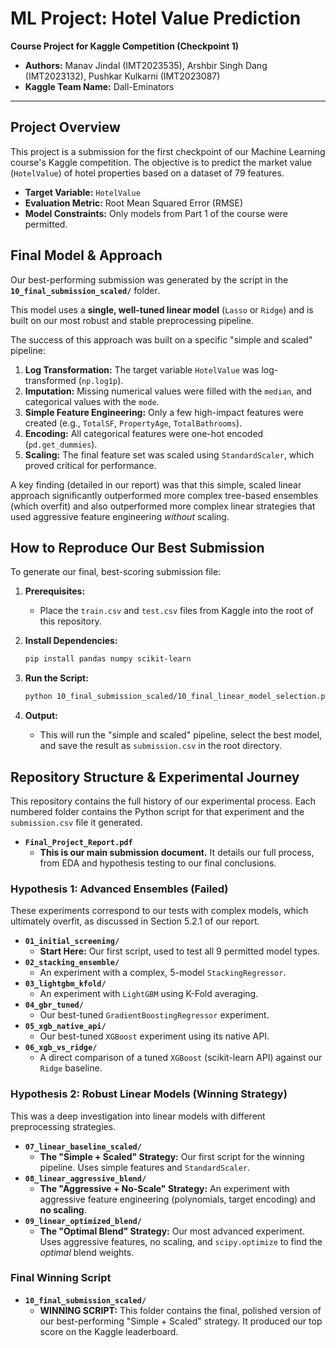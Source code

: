 # ML Project: Hotel Value Prediction

**Course Project for Kaggle Competition (Checkpoint 1)**

- **Authors:** Manav Jindal (IMT2023535), Arshbir Singh Dang (IMT2023132), Pushkar Kulkarni (IMT2023087)
- **Kaggle Team Name:** Dall-Eminators

---

## Project Overview

This project is a submission for the first checkpoint of our Machine Learning course's Kaggle competition. The objective is to predict the market value (`HotelValue`) of hotel properties based on a dataset of 79 features.

- **Target Variable:** `HotelValue`
- **Evaluation Metric:** Root Mean Squared Error (RMSE)
- **Model Constraints:** Only models from Part 1 of the course were permitted.

## Final Model & Approach

Our best-performing submission was generated by the script in the **`10_final_submission_scaled/`** folder.

This model uses a **single, well-tuned linear model** (`Lasso` or `Ridge`) and is built on our most robust and stable preprocessing pipeline.

The success of this approach was built on a specific "simple and scaled" pipeline:
1.  **Log Transformation:** The target variable `HotelValue` was log-transformed (`np.log1p`).
2.  **Imputation:** Missing numerical values were filled with the `median`, and categorical values with the `mode`.
3.  **Simple Feature Engineering:** Only a few high-impact features were created (e.g., `TotalSF`, `PropertyAge`, `TotalBathrooms`).
4.  **Encoding:** All categorical features were one-hot encoded (`pd.get_dummies`).
5.  **Scaling:** The final feature set was scaled using `StandardScaler`, which proved critical for performance.

A key finding (detailed in our report) was that this simple, scaled linear approach significantly outperformed more complex tree-based ensembles (which overfit) and also outperformed more complex linear strategies that used aggressive feature engineering *without* scaling.

## How to Reproduce Our Best Submission

To generate our final, best-scoring submission file:

1.  **Prerequisites:**
    * Place the `train.csv` and `test.csv` files from Kaggle into the root of this repository.

2.  **Install Dependencies:**
    ```bash
    pip install pandas numpy scikit-learn
    ```

3.  **Run the Script:**
    ```bash
    python 10_final_submission_scaled/10_final_linear_model_selection.py
    ```

4.  **Output:**
    * This will run the "simple and scaled" pipeline, select the best model, and save the result as `submission.csv` in the root directory.

## Repository Structure & Experimental Journey

This repository contains the full history of our experimental process. Each numbered folder contains the Python script for that experiment and the `submission.csv` file it generated.

- **`Final_Project_Report.pdf`**
  * **This is our main submission document.** It details our full process, from EDA and hypothesis testing to our final conclusions.

### Hypothesis 1: Advanced Ensembles (Failed)

These experiments correspond to our tests with complex models, which ultimately overfit, as discussed in Section 5.2.1 of our report.

- **`01_initial_screening/`**
  * **Start Here:** Our first script, used to test all 9 permitted model types.
- **`02_stacking_ensemble/`**
  * An experiment with a complex, 5-model `StackingRegressor`.
- **`03_lightgbm_kfold/`**
  * An experiment with `LightGBM` using K-Fold averaging.
- **`04_gbr_tuned/`**
  * Our best-tuned `GradientBoostingRegressor` experiment.
- **`05_xgb_native_api/`**
  * Our best-tuned `XGBoost` experiment using its native API.
- **`06_xgb_vs_ridge/`**
  * A direct comparison of a tuned `XGBoost` (scikit-learn API) against our `Ridge` baseline.

### Hypothesis 2: Robust Linear Models (Winning Strategy)

This was a deep investigation into linear models with different preprocessing strategies.

- **`07_linear_baseline_scaled/`**
  * **The "Simple + Scaled" Strategy:** Our first script for the winning pipeline. Uses simple features and `StandardScaler`.
- **`08_linear_aggressive_blend/`**
  * **The "Aggressive + No-Scale" Strategy:** An experiment with aggressive feature engineering (polynomials, target encoding) and **no scaling**.
- **`09_linear_optimized_blend/`**
  * **The "Optimal Blend" Strategy:** Our most advanced experiment. Uses aggressive features, no scaling, and `scipy.optimize` to find the *optimal* blend weights.

### Final Winning Script

- **`10_final_submission_scaled/`**
  * **WINNING SCRIPT:** This folder contains the final, polished version of our best-performing "Simple + Scaled" strategy. It produced our top score on the Kaggle leaderboard.
